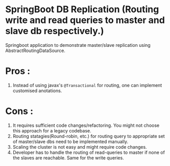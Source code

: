 # SpringBoot DB Replication (Routing write and read queries to master and slave db respectively.)
Springboot application to demonstrate master/slave replication using AbstractRoutingDataSource.

# Pros :
1. Instead of using javax's `@Transactional` for routing, one can implement customised anotations.

# Cons :
1. It requires sufficient code changes/refactoring. You might not choose this approach for a legacy codebase.
2. Routing statagies(Round-robin, etc.) for routing query to appropriate set of master/slave dbs need to be implemented manually.
3. Scaling the cluster is not easy and might require code changes.
4. Developer has to handle the routing of read-queries to master if none of the slaves are reachable. Same for the write queries.
